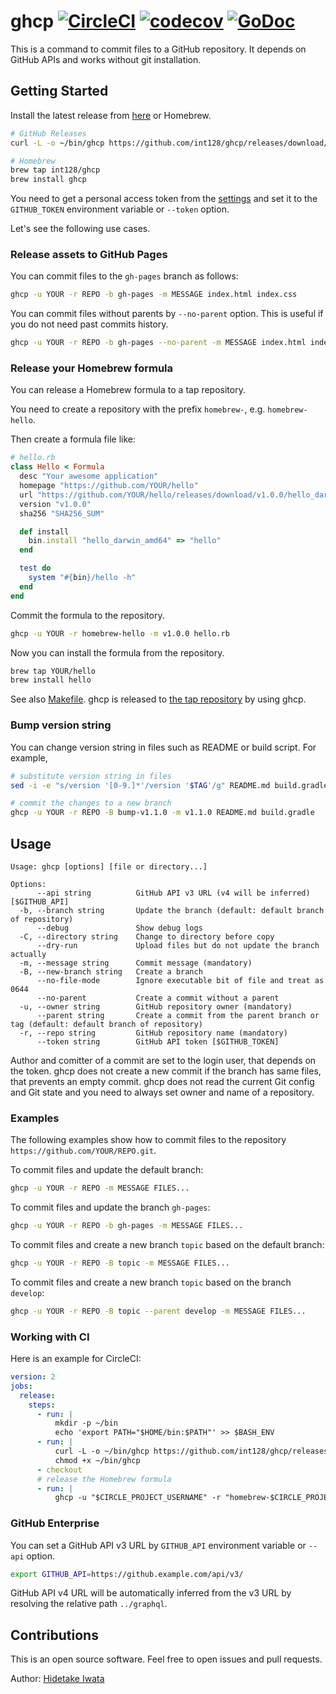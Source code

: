 # ghcp [![CircleCI](https://circleci.com/gh/int128/ghcp.svg?style=shield)](https://circleci.com/gh/int128/ghcp) [![codecov](https://codecov.io/gh/int128/ghcp/branch/master/graph/badge.svg)](https://codecov.io/gh/int128/ghcp) [![GoDoc](https://godoc.org/github.com/int128/ghcp?status.svg)](https://godoc.org/github.com/int128/ghcp)

This is a command to commit files to a GitHub repository.
It depends on GitHub APIs and works without git installation.


## Getting Started

Install the latest release from [here](https://github.com/int128/ghcp/releases) or Homebrew.

```sh
# GitHub Releases
curl -L -o ~/bin/ghcp https://github.com/int128/ghcp/releases/download/v1.3.0/ghcp_linux_amd64

# Homebrew
brew tap int128/ghcp
brew install ghcp
```

You need to get a personal access token from the [settings](https://github.com/settings/tokens) and set it to the `GITHUB_TOKEN` environment variable or `--token` option.

Let's see the following use cases.


### Release assets to GitHub Pages

You can commit files to the `gh-pages` branch as follows:

```sh
ghcp -u YOUR -r REPO -b gh-pages -m MESSAGE index.html index.css
```

You can commit files without parents by `--no-parent` option.
This is useful if you do not need past commits history.

```sh
ghcp -u YOUR -r REPO -b gh-pages --no-parent -m MESSAGE index.html index.css
```

### Release your Homebrew formula

You can release a Homebrew formula to a tap repository.

You need to create a repository with the prefix `homebrew-`, e.g. `homebrew-hello`.

Then create a formula file like:

```rb
# hello.rb
class Hello < Formula
  desc "Your awesome application"
  homepage "https://github.com/YOUR/hello"
  url "https://github.com/YOUR/hello/releases/download/v1.0.0/hello_darwin_amd64"
  version "v1.0.0"
  sha256 "SHA256_SUM"

  def install
    bin.install "hello_darwin_amd64" => "hello"
  end

  test do
    system "#{bin}/hello -h"
  end
end
```

Commit the formula to the repository.

```sh
ghcp -u YOUR -r homebrew-hello -m v1.0.0 hello.rb
```

Now you can install the formula from the repository.

```sh
brew tap YOUR/hello
brew install hello
```

See also [Makefile](Makefile).
ghcp is released to [the tap repository](https://github.com/int128/homebrew-ghcp) by using ghcp.

### Bump version string

You can change version string in files such as README or build script.
For example,

```sh
# substitute version string in files
sed -i -e "s/version '[0-9.]*'/version '$TAG'/g" README.md build.gradle

# commit the changes to a new branch
ghcp -u YOUR -r REPO -B bump-v1.1.0 -m v1.1.0 README.md build.gradle
```


## Usage

```
Usage: ghcp [options] [file or directory...]

Options:
      --api string          GitHub API v3 URL (v4 will be inferred) [$GITHUB_API]
  -b, --branch string       Update the branch (default: default branch of repository)
      --debug               Show debug logs
  -C, --directory string    Change to directory before copy
      --dry-run             Upload files but do not update the branch actually
  -m, --message string      Commit message (mandatory)
  -B, --new-branch string   Create a branch
      --no-file-mode        Ignore executable bit of file and treat as 0644
      --no-parent           Create a commit without a parent
  -u, --owner string        GitHub repository owner (mandatory)
      --parent string       Create a commit from the parent branch or tag (default: default branch of repository)
  -r, --repo string         GitHub repository name (mandatory)
      --token string        GitHub API token [$GITHUB_TOKEN]
```

Author and comitter of a commit are set to the login user, that depends on the token.
ghcp does not create a new commit if the branch has same files, that prevents an empty commit.
ghcp does not read the current Git config and Git state and you need to always set owner and name of a repository.

### Examples

The following examples show how to commit files to the repository `https://github.com/YOUR/REPO.git`.

To commit files and update the default branch:

```sh
ghcp -u YOUR -r REPO -m MESSAGE FILES...
```

To commit files and update the branch `gh-pages`:

```sh
ghcp -u YOUR -r REPO -b gh-pages -m MESSAGE FILES...
```

To commit files and create a new branch `topic` based on the default branch:

```sh
ghcp -u YOUR -r REPO -B topic -m MESSAGE FILES...
```

To commit files and create a new branch `topic` based on the branch `develop`:

```sh
ghcp -u YOUR -r REPO -B topic --parent develop -m MESSAGE FILES...
```

### Working with CI

Here is an example for CircleCI:

```yaml
version: 2
jobs:
  release:
    steps:
      - run: |
          mkdir -p ~/bin
          echo 'export PATH="$HOME/bin:$PATH"' >> $BASH_ENV
      - run: |
          curl -L -o ~/bin/ghcp https://github.com/int128/ghcp/releases/download/v1.3.0/ghcp_linux_amd64
          chmod +x ~/bin/ghcp
      - checkout
      # release the Homebrew formula
      - run: |
          ghcp -u "$CIRCLE_PROJECT_USERNAME" -r "homebrew-$CIRCLE_PROJECT_REPONAME" -m "$CIRCLE_TAG" hello.rb
```

### GitHub Enterprise

You can set a GitHub API v3 URL by `GITHUB_API` environment variable or `--api` option.

```sh
export GITHUB_API=https://github.example.com/api/v3/
```

GitHub API v4 URL will be automatically inferred from the v3 URL by resolving the relative path `../graphql`.


## Contributions

This is an open source software.
Feel free to open issues and pull requests.

Author: [Hidetake Iwata](https://github.com/int128)
